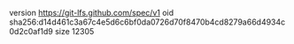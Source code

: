 version https://git-lfs.github.com/spec/v1
oid sha256:d14d461c3a67c4e5d6c6bf0da0726d70f8470b4cd8279a66d4934c0d2c0af1d9
size 12305
